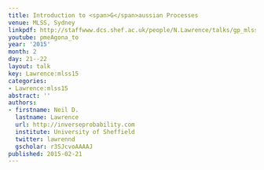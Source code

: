 ```yaml
---
title: Introduction to <span>G</span>aussian Processes
venue: MLSS, Sydney
linkpdf: http://staffwww.dcs.shef.ac.uk/people/N.Lawrence/talks/gp_mlss15.pdf
youtube: pmeAgona_to
year: '2015'
month: 2
day: 21--22
layout: talk
key: Lawrence:mlss15
categories:
- Lawrence:mlss15
abstract: ''
authors:
- firstname: Neil D.
  lastname: Lawrence
  url: http://inverseprobability.com
  institute: University of Sheffield
  twitter: lawrennd
  gscholar: r3SJcvoAAAAJ
published: 2015-02-21
---
```

